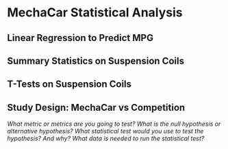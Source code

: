 # MechaCar Statistical Analysis

## Linear Regression to Predict MPG

## Summary Statistics on Suspension Coils

## T-Tests on Suspension Coils

## Study Design: MechaCar vs Competition

<i> What metric or metrics are you going to test? </i> 
<i> What is the null hypothesis or alternative hypothesis? </i> 
<i> What statistical test would you use to test the hypothesis? And why? </i> 
<i> What data is needed to run the statistical test? </i> 
